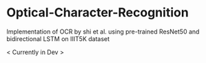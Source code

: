 # Optical-Character-Recognition
Implementation of OCR by shi et al. using pre-trained ResNet50 and bidirectional LSTM on IIIT5K dataset 

< Currently in Dev >
